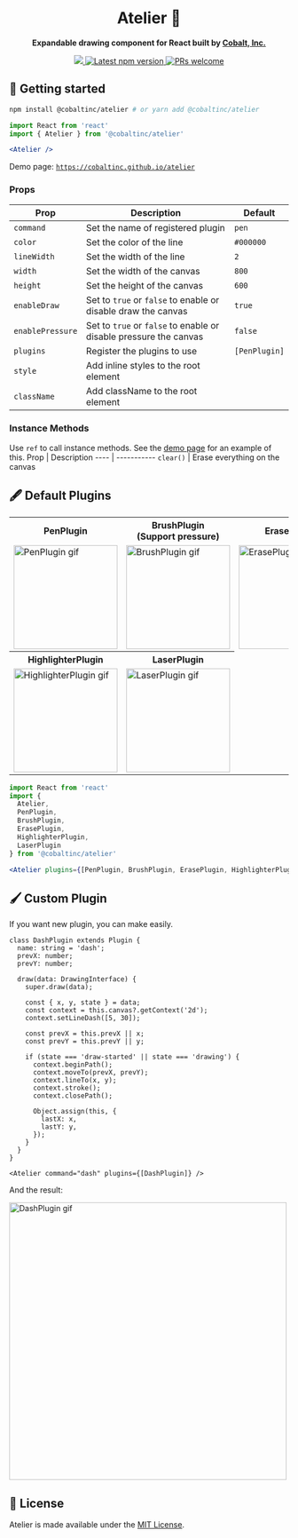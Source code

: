 <h1 align='center'>
  Atelier 🎨
</h1>

<p align="center"><strong>Expandable drawing component for React built by <a href="https://cobalt.run">Cobalt, Inc.</a></strong></p>

<p align='center'>
  <a href="https://cobalt.run">
    <img src="https://badgen.net/badge/icon/Made%20by%20Cobalt?icon=https://caple-static.s3.ap-northeast-2.amazonaws.com/cobalt-badge.svg&label&color=5B69C3&labelColor=414C9A" />
  </a>
  <a href='https://www.npmjs.com/package/@cobaltinc/atelier'>
    <img src='https://img.shields.io/npm/v/@cobaltinc/atelier.svg' alt='Latest npm version'>
  </a>
  <a href="https://github.com/cobaltinc/atelier/blob/master/.github/CONTRIBUTING.md">
    <img src="https://img.shields.io/badge/PRs-welcome-brightgreen.svg" alt="PRs welcome" />
  </a>
</p>

## :rocket: Getting started

```bash
npm install @cobaltinc/atelier # or yarn add @cobaltinc/atelier
```

```jsx
import React from 'react'
import { Atelier } from '@cobaltinc/atelier'

<Atelier />
```

Demo page: [`https://cobaltinc.github.io/atelier`](https://cobaltinc.github.io/atelier)

### Props

Prop | Description | Default
---- | ----------- | -------
`command` | Set the name of registered plugin | `pen`
`color` | Set the color of the line | `#000000`
`lineWidth` | Set the width of the line | `2`
`width` | Set the width of the canvas | `800`
`height` | Set the height of the canvas | `600`
`enableDraw` | Set to `true` or `false` to enable or disable draw the canvas | `true`
`enablePressure` | Set to `true` or `false` to enable or disable pressure the canvas | `false`
`plugins` | Register the plugins to use | `[PenPlugin]`
`style` | Add inline styles to the root element
`className` | Add className to the root element

### Instance Methods
Use `ref` to call instance methods. See the [demo page](https://cobaltinc.github.io/atelier) for an example of this.
Prop | Description
---- | -----------
`clear()` | Erase everything on the canvas

## 🖋️ Default Plugins
<table>
  <tr>
    <th>PenPlugin</th><th>BrushPlugin<br/>(Support pressure)</th><th>ErasePlugin</th>
  </tr>
  <tr>
    <td><img src="https://user-images.githubusercontent.com/3623695/141398823-7fe13e29-cbf7-4ae3-84fa-b14e88659148.gif" width='187' alt="PenPlugin gif"></td>
    <td><img src="https://user-images.githubusercontent.com/3623695/141398991-4f70f01f-59bd-494e-9f69-ce39372af698.gif" width='187' alt="BrushPlugin gif"></td>
    <td><img src="https://user-images.githubusercontent.com/3623695/141399191-aa396b83-7e05-4c5d-b075-3b8ebd701274.gif" width='187' alt="ErasePlugin gif"></td>
  </tr>
  <tr>
    <th>HighlighterPlugin</th><th>LaserPlugin</th>
  </tr>
  <tr>
    <td><img src="https://user-images.githubusercontent.com/3623695/141399532-d29a3454-d5c0-45f3-a4df-6f8794f382bd.gif" width='187' alt="HighlighterPlugin gif"></td>
    <td><img src="https://user-images.githubusercontent.com/3623695/141399656-677cb722-8556-477d-8106-635d548c350c.gif" width='187' alt="LaserPlugin gif"></td>
  </tr>
</table>

```jsx
import React from 'react'
import {
  Atelier,
  PenPlugin,
  BrushPlugin,
  ErasePlugin,
  HighlighterPlugin,
  LaserPlugin
} from '@cobaltinc/atelier'

<Atelier plugins={[PenPlugin, BrushPlugin, ErasePlugin, HighlighterPlugin, LaserPlugin]} />
```

## 🖌️ Custom Plugin

If you want new plugin, you can make easily.

```tsx
class DashPlugin extends Plugin {
  name: string = 'dash';
  prevX: number;
  prevY: number;

  draw(data: DrawingInterface) {
    super.draw(data);

    const { x, y, state } = data;
    const context = this.canvas?.getContext('2d');
    context.setLineDash([5, 30]);

    const prevX = this.prevX || x;
    const prevY = this.prevY || y;

    if (state === 'draw-started' || state === 'drawing') {
      context.beginPath();
      context.moveTo(prevX, prevY);
      context.lineTo(x, y);
      context.stroke();
      context.closePath();

      Object.assign(this, {
        lastX: x,
        lastY: y,
      });
    }
  }
}

<Atelier command="dash" plugins={[DashPlugin]} />
```

And the result:

<img src="https://user-images.githubusercontent.com/3623695/141399812-9f8e3645-ad40-4d16-887e-0de485c7a720.gif" width="500" alt="DashPlugin gif">

## :page_facing_up: License

Atelier is made available under the [MIT License](./LICENSE).
